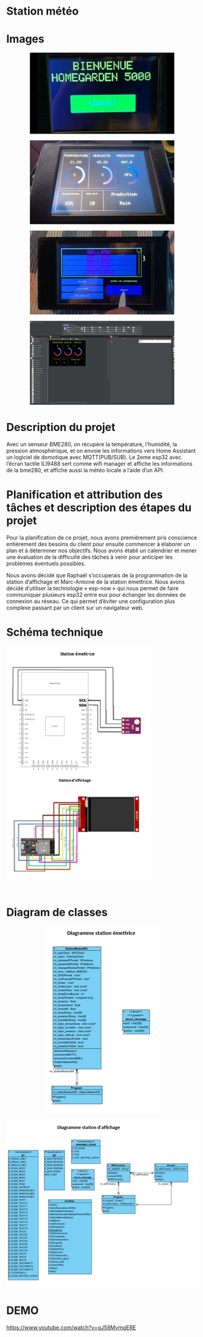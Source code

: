 # Station météo

# Images

<p align="center">
<img src="./img/homeGarden5000.jpg"
     alt="Markdown Monster icon"/>
</p>

<p align="center">
<img src="./img/info.jpg"
     alt="Markdown Monster icon"/>
</p>

<p align="center">
<img src="./img/wifiManager.png"
     alt="Markdown Monster icon"/>
 </p>

<p align="center">
<img src="./img/GUI.png"
     alt="Markdown Monster icon"/>
</p>

# Description du projet

Avec un senseur BME280, on récupère la température, l'humidité, la pression atmosphérique, et on envoie les informations vers Home Assistant un logiciel de domotique avec MQTT(PUB/SUB).
Le 2eme esp32 avec l’écran tactile ILI9488 sert comme wifi manager et affiche les informations de la bme280, et affiche aussi la météo locale a l’aide d’un API.

# Planification et attribution des tâches et description des étapes du projet

Pour la planification de ce projet, nous avons premièrement pris conscience entièrement des besoins du client pour ensuite commencer à élaborer un plan et à déterminer nos objectifs. Nous avons établi un calendrier et mener une évaluation de la difficulté des tâches à venir pour anticiper les problèmes éventuels possibles.

Nous avons décidé que Raphaël s’occuperais de la programmation de la station d’affichage et Marc-Antoine de la station émettrice. Nous avons décidé d’utiliser la technologie « esp-now » qui nous permet de faire communiquer plusieurs esp32 entre eux pour échanger les données de connexion au réseau. Ce qui permet d’éviter une configuration plus complexe passant par un client sur un navigateur web.


# Schéma technique

<img src="./img/ESP32BME.png"
     alt="ESP32BME"
     style="float: left; margin-right: 10px;" />

<img src="./img/ESP32ILI9488.png"
     alt="ESP32ILI9488"
     style="margin-right: 10px;" />

<br>

# Diagram de classes
<p align="center">
<img src="./img/diagramEmetteur.png"
     alt="diagramEmetteur"/>
</p>

<p align="center">
<img src="./img/diagramEcran.png"
     alt="diagramEcran"/>
</p>



# DEMO
https://www.youtube.com/watch?v=gJ58MvmqERE
